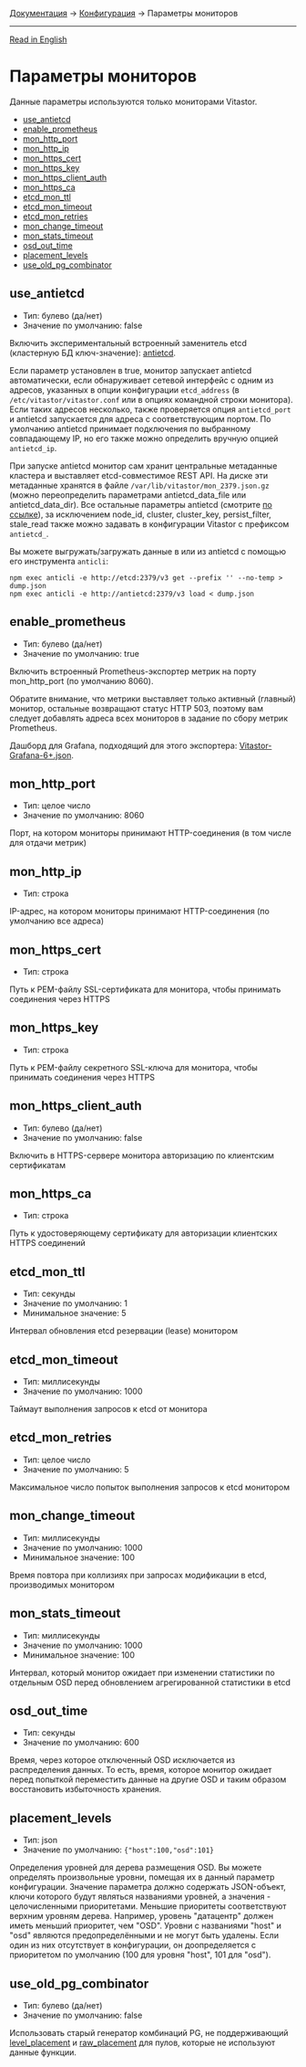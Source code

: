 [Документация](../../README-ru.md#документация) → [Конфигурация](../config.ru.md) → Параметры мониторов

-----

[Read in English](monitor.en.md)

# Параметры мониторов

Данные параметры используются только мониторами Vitastor.

- [use_antietcd](#use_antietcd)
- [enable_prometheus](#enable_prometheus)
- [mon_http_port](#mon_http_port)
- [mon_http_ip](#mon_http_ip)
- [mon_https_cert](#mon_https_cert)
- [mon_https_key](#mon_https_key)
- [mon_https_client_auth](#mon_https_client_auth)
- [mon_https_ca](#mon_https_ca)
- [etcd_mon_ttl](#etcd_mon_ttl)
- [etcd_mon_timeout](#etcd_mon_timeout)
- [etcd_mon_retries](#etcd_mon_retries)
- [mon_change_timeout](#mon_change_timeout)
- [mon_stats_timeout](#mon_stats_timeout)
- [osd_out_time](#osd_out_time)
- [placement_levels](#placement_levels)
- [use_old_pg_combinator](#use_old_pg_combinator)

## use_antietcd

- Тип: булево (да/нет)
- Значение по умолчанию: false

Включить экспериментальный встроенный заменитель etcd (кластерную БД ключ-значение):
[antietcd](https://git.yourcmc.ru/vitalif/antietcd/).

Если параметр установлен в true, монитор запускает antietcd автоматически,
если обнаруживает сетевой интерфейс с одним из адресов, указанных в опции
конфигурации `etcd_address` (в `/etc/vitastor/vitastor.conf` или в опциях
командной строки монитора). Если таких адресов несколько, также проверяется
опция `antietcd_port` и antietcd запускается для адреса с соответствующим
портом. По умолчанию antietcd принимает подключения по выбранному совпадающему
IP, но его также можно определить вручную опцией `antietcd_ip`.

При запуске antietcd монитор сам хранит центральные метаданные кластера и
выставляет etcd-совместимое REST API. На диске эти метаданные хранятся в файле
`/var/lib/vitastor/mon_2379.json.gz` (можно переопределить параметрами
antietcd_data_file или antietcd_data_dir). Все остальные параметры antietcd
(смотрите [по ссылке](https://git.yourcmc.ru/vitalif/antietcd/)), за исключением
node_id, cluster, cluster_key, persist_filter, stale_read также можно задавать
в конфигурации Vitastor с префиксом `antietcd_`.

Вы можете выгружать/загружать данные в или из antietcd с помощью его инструмента
`anticli`:

```
npm exec anticli -e http://etcd:2379/v3 get --prefix '' --no-temp > dump.json
npm exec anticli -e http://antietcd:2379/v3 load < dump.json
```

## enable_prometheus

- Тип: булево (да/нет)
- Значение по умолчанию: true

Включить встроенный Prometheus-экспортер метрик на порту mon_http_port (по умолчанию 8060).

Обратите внимание, что метрики выставляет только активный (главный) монитор, остальные
возвращают статус HTTP 503, поэтому вам следует добавлять адреса всех мониторов
в задание по сбору метрик Prometheus.

Дашборд для Grafana, подходящий для этого экспортера: [Vitastor-Grafana-6+.json](../../mon/scripts/Vitastor-Grafana-6+.json).

## mon_http_port

- Тип: целое число
- Значение по умолчанию: 8060

Порт, на котором мониторы принимают HTTP-соединения (в том числе для отдачи метрик)

## mon_http_ip

- Тип: строка

IP-адрес, на котором мониторы принимают HTTP-соединения (по умолчанию все адреса)

## mon_https_cert

- Тип: строка

Путь к PEM-файлу SSL-сертификата для монитора, чтобы принимать соединения через HTTPS

## mon_https_key

- Тип: строка

Путь к PEM-файлу секретного SSL-ключа для монитора, чтобы принимать соединения через HTTPS

## mon_https_client_auth

- Тип: булево (да/нет)
- Значение по умолчанию: false

Включить в HTTPS-сервере монитора авторизацию по клиентским сертификатам

## mon_https_ca

- Тип: строка

Путь к удостоверяющему сертификату для авторизации клиентских HTTPS соединений

## etcd_mon_ttl

- Тип: секунды
- Значение по умолчанию: 1
- Минимальное значение: 5

Интервал обновления etcd резервации (lease) монитором

## etcd_mon_timeout

- Тип: миллисекунды
- Значение по умолчанию: 1000

Таймаут выполнения запросов к etcd от монитора

## etcd_mon_retries

- Тип: целое число
- Значение по умолчанию: 5

Максимальное число попыток выполнения запросов к etcd монитором

## mon_change_timeout

- Тип: миллисекунды
- Значение по умолчанию: 1000
- Минимальное значение: 100

Время повтора при коллизиях при запросах модификации в etcd, производимых монитором

## mon_stats_timeout

- Тип: миллисекунды
- Значение по умолчанию: 1000
- Минимальное значение: 100

Интервал, который монитор ожидает при изменении статистики по отдельным
OSD перед обновлением агрегированной статистики в etcd

## osd_out_time

- Тип: секунды
- Значение по умолчанию: 600

Время, через которое отключенный OSD исключается из распределения данных.
То есть, время, которое монитор ожидает перед попыткой переместить данные
на другие OSD и таким образом восстановить избыточность хранения.

## placement_levels

- Тип: json
- Значение по умолчанию: `{"host":100,"osd":101}`

Определения уровней для дерева размещения OSD. Вы можете определять
произвольные уровни, помещая их в данный параметр конфигурации. Значение
параметра должно содержать JSON-объект, ключи которого будут являться
названиями уровней, а значения - целочисленными приоритетами. Меньшие
приоритеты соответствуют верхним уровням дерева. Например, уровень
"датацентр" должен иметь меньший приоритет, чем "OSD". Уровни с названиями
"host" и "osd" являются предопределёнными и не могут быть удалены. Если
один из них отсутствует в конфигурации, он доопределяется с приоритетом по
умолчанию (100 для уровня "host", 101 для "osd").

## use_old_pg_combinator

- Тип: булево (да/нет)
- Значение по умолчанию: false

Использовать старый генератор комбинаций PG, не поддерживающий [level_placement](pool.ru.md#level_placement)
и [raw_placement](pool.ru.md#raw_placement) для пулов, которые не используют данные функции.
